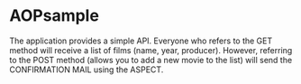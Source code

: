 # AOPsample
The application provides a simple API. Everyone who refers to the GET method will receive a list of films (name, year, producer). However, referring to the POST method (allows you to add a new movie to the list) will send the CONFIRMATION MAIL using the ASPECT.
